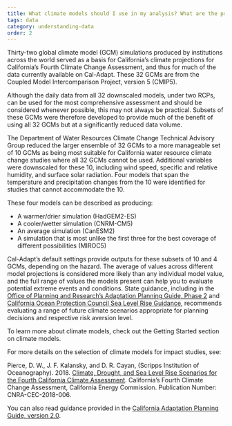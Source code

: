 ```yaml
---
title: What climate models should I use in my analysis? What are the priority models?
tags: data
category: understanding-data
order: 2
---
```


Thirty-two global climate model (GCM) simulations produced by institutions across the world served as a basis for California’s climate projections for California’s Fourth Climate Change Assessment, and thus for much of the data currently available on Cal-Adapt. These 32 GCMs are from the Coupled Model Intercomparison Project, version 5 (CMIP5).

Although the daily data from all 32 downscaled models, under two RCPs, can be used for the most comprehensive assessment and should be considered whenever possible, this may not always be practical. Subsets of these GCMs were therefore developed to provide much of the benefit of using all 32 GCMs but at a significantly reduced data volume.

The Department of Water Resources Climate Change Technical Advisory Group reduced the larger ensemble of 32 GCMs to a more manageable set of 10 GCMs as being most suitable for California water resource climate change studies where all 32 GCMs cannot be used. Additional variables were downscaled for these 10, including wind speed, specific and relative humidity, and surface solar radiation. Four models that span the temperature and precipitation changes from the 10 were identified for studies that cannot accommodate the 10. 

These four models can be described as producing:

- A warmer/drier simulation (HadGEM2-ES)
- A cooler/wetter simulation (CNRM-CM5)
- An average simulation (CanESM2)
- A simulation that is most unlike the first three for the best coverage of different possibilities (MIROC5)

Cal-Adapt’s default settings provide outputs for these subsets of 10 and 4 GCMs, depending on the hazard. The average of values across different model projections is considered more likely than any individual model value, and the full range of values the models present can help you to evaluate potential extreme events and conditions. State guidance, including in the [Office of Planning and Research’s Adaptation Planning Guide, Phase 2](https://resilientca.org/apg/) and [California Ocean Protection Council Sea Level Rise Guidance](https://www.opc.ca.gov/updating-californias-sea-level-rise-guidance/), recommends evaluating a range of future climate scenarios appropriate for planning decisions and respective risk aversion level.

To learn more about climate models, check out the Getting Started section on climate models.

For more details on the selection of climate models for impact studies, see:

<p class="reference">
Pierce, D. W., J. F. Kalansky, and D. R. Cayan, (Scripps Institution of Oceanography). 2018. <a href="https://www.energy.ca.gov/sites/default/files/2019-11/Projections_CCCA4-CEC-2018-006_ADA.pdf" target="_blank">Climate, Drought, and Sea Level Rise Scenarios for the Fourth California Climate Assessment</a>. California’s Fourth Climate Change Assessment, California Energy Commission. Publication Number: CNRA-CEC-2018-006.
</p>

You can also read guidance provided in the [California Adaptation Planning Guide, version 2.0](https://resilientca.org/apg/).
